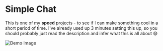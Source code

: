 # Simple Chat

This is one of [my][profile] **speed** projects - to see if I can make something
cool in a short period of time. I've already used up 3 minutes setting this up,
so you should probably just read the description and infer what this is all
about :smile:

![Demo Image](./__dev/window-grab.jpg) <!-- Replace this with an imgur link -->

[profile]: https://github.com/cemrajc
